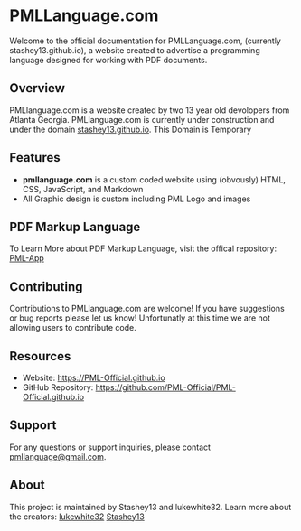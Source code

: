# PMLLanguage.com

Welcome to the official documentation for PMLLanguage.com, (currently stashey13.github.io), a website created to advertise a programming language designed for working with PDF documents.

## Overview

PMLlanguage.com is a website created by two 13 year old devolopers from Atlanta Georgia. PMLlanguage.com is currently under construction and under the domain [stashey13.github.io](stashey13.github.io). This Domain is Temporary

## Features

- **pmllanguage.com** is a custom coded website using (obvously) HTML, CSS, JavaScript, and Markdown
- All Graphic design is custom including PML Logo and images

## PDF Markup Language

To Learn More about PDF Markup Language, visit the offical repository:
[PML-App](https://github.com/lukewhite32/PML-App)

## Contributing

Contributions to PMLlanguage.com are welcome! If you have suggestions or bug reports please let us know! Unfortunatly at this time we are not allowing users to contribute code.


## Resources

- Website:  https://PML-Official.github.io
- GitHub Repository: https://github.com/PML-Official/PML-Official.github.io

## Support

For any questions or support inquiries, please contact [pmllanguage@gmail.com](mailto:pmllanguage@gmail.com).

## About

This project is maintained by Stashey13 and lukewhite32. Learn more about the creators: 
[lukewhite32](https://github.com/lukewhite32)
[Stashey13](https://github.com/Stashey13)
